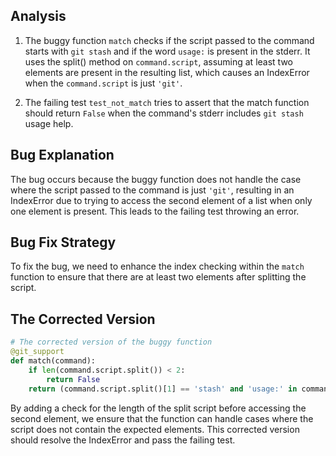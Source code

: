 ## Analysis
1. The buggy function `match` checks if the script passed to the command starts with `git stash` and if the word `usage:` is present in the stderr. It uses the split() method on `command.script`, assuming at least two elements are present in the resulting list, which causes an IndexError when the `command.script` is just `'git'`.
  
2. The failing test `test_not_match` tries to assert that the match function should return `False` when the command's stderr includes `git stash` usage help.

## Bug Explanation
The bug occurs because the buggy function does not handle the case where the script passed to the command is just `'git'`, resulting in an IndexError due to trying to access the second element of a list when only one element is present. This leads to the failing test throwing an error.

## Bug Fix Strategy
To fix the bug, we need to enhance the index checking within the `match` function to ensure that there are at least two elements after splitting the script.

## The Corrected Version
```python
# The corrected version of the buggy function
@git_support
def match(command):
    if len(command.script.split()) < 2:
        return False
    return (command.script.split()[1] == 'stash' and 'usage:' in command.stderr)
``` 

By adding a check for the length of the split script before accessing the second element, we ensure that the function can handle cases where the script does not contain the expected elements. This corrected version should resolve the IndexError and pass the failing test.
